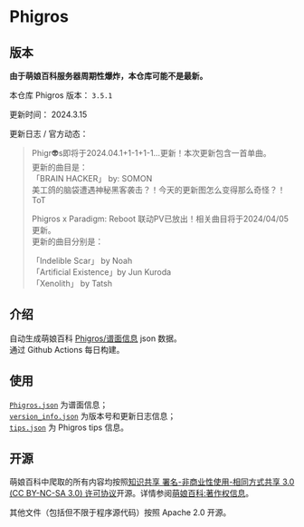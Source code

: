 # Phigros

## 版本

**由于萌娘百科服务器周期性爆炸，本仓库可能不是最新。**

本仓库 Phigros 版本： <!-- begin Phigros version --> `3.5.1` <!-- end Phigros version -->

更新时间： <!-- begin Phigros time --> 2024.3.15 <!-- end Phigros time -->

更新日志 / 官方动态：
<!-- begin Phigros log -->
> Phigr👽s即将于2024.04.1+1-1+1-1…更新！本次更新包含一首单曲。  
> 更新的曲目是：  
> 「BRAIN HACKER」 by: SOMON  
> 美工鸽的脑袋遭遇神秘黑客袭击？！今天的更新图怎么变得那么奇怪？！ ToT  
>   
>   
> Phigros x Paradigm: Reboot 联动PV已放出！相关曲目将于2024/04/05更新。  
> 更新的曲目分别是：  
>   
> 「Indelible Scar」 by Noah  
> 「Artificial Existence」by Jun Kuroda  
> 「Xenolith」 by Tatsh  
<!-- end Phigros log -->

## 介绍

自动生成萌娘百科 [Phigros/谱面信息](https://mzh.moegirl.org.cn/Phigros/谱面信息) json 数据。  
通过 Github Actions 每日构建。

## 使用

[`Phigros.json`](https://ssmzhn.github.io/Phigros/Phigros.json) 为谱面信息；  
[`version_info.json`](https://ssmzhn.github.io/Phigros/version_info.json) 为版本号和更新日志信息；  
[`tips.json`](https://ssmzhn.github.io/Phigros/tips.json) 为 Phigros tips 信息。

## 开源
萌娘百科中爬取的所有内容均按照[知识共享 署名-非商业性使用-相同方式共享 3.0 (CC BY-NC-SA 3.0) 许可协议](https://creativecommons.org/licenses/by-nc-sa/3.0/cn/)开源。详情参阅[萌娘百科:著作权信息](https://mzh.moegirl.org.cn/%E8%90%8C%E5%A8%98%E7%99%BE%E7%A7%91:%E8%91%97%E4%BD%9C%E6%9D%83%E4%BF%A1%E6%81%AF)。

其他文件（包括但不限于程序源代码）按照 Apache 2.0 开源。
